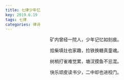 ```yaml
---
title: 七律少年忆
key: 2019.6.19
tags: 七律
categories: 律诗
---
```


<p align="center">矿内曾经一院人，少年记忆如刻痕。
</p>
<p align="center">拾柴填灶也家趣，捡铁换糖真童魂。
</p>
<p align="center">树梢打雀难觉累，塘汊摸鱼不忌混。
</p>
<p align="center">快乐顽皮读书少，二中却也进校门。
</p>
